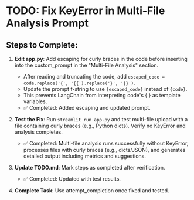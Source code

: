 # TODO: Fix KeyError in Multi-File Analysis Prompt

## Steps to Complete:

1. **Edit app.py**: Add escaping for curly braces in the code before inserting into the custom_prompt in the "Multi-File Analysis" section.
   - After reading and truncating the code, add `escaped_code = code.replace('{', '{{').replace('}', '}}')`.
   - Update the prompt f-string to use `{escaped_code}` instead of `{code}`.
   - This prevents LangChain from interpreting code's { } as template variables.
   - ✅ Completed: Added escaping and updated prompt.

2. **Test the Fix**: Run `streamlit run app.py` and test multi-file upload with a file containing curly braces (e.g., Python dicts). Verify no KeyError and analysis completes.
   - ✅ Completed: Multi-file analysis runs successfully without KeyError, processes files with curly braces (e.g., dicts/JSON), and generates detailed output including metrics and suggestions.

3. **Update TODO.md**: Mark steps as completed after verification.
   - ✅ Completed: Updated with test results.

4. **Complete Task**: Use attempt_completion once fixed and tested.
